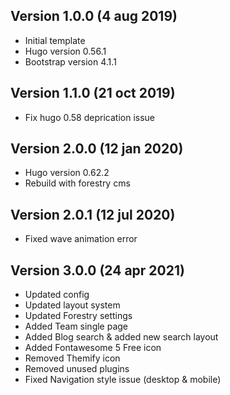 ## Version 1.0.0 (4 aug 2019)

- Initial template
- Hugo version 0.56.1
- Bootstrap version 4.1.1

## Version 1.1.0 (21 oct 2019)

- Fix hugo 0.58 deprication issue

## Version 2.0.0 (12 jan 2020)

- Hugo version 0.62.2
- Rebuild with forestry cms

## Version 2.0.1 (12 jul 2020)

- Fixed wave animation error

## Version 3.0.0 (24 apr 2021)

- Updated config
- Updated layout system
- Updated Forestry settings
- Added Team single page
- Added Blog search & added new search layout
- Added Fontawesome 5 Free icon
- Removed Themify icon
- Removed unused plugins
- Fixed Navigation style issue (desktop & mobile)
